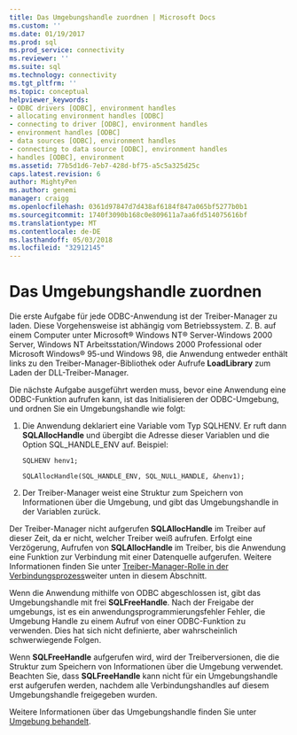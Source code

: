 ```yaml
---
title: Das Umgebungshandle zuordnen | Microsoft Docs
ms.custom: ''
ms.date: 01/19/2017
ms.prod: sql
ms.prod_service: connectivity
ms.reviewer: ''
ms.suite: sql
ms.technology: connectivity
ms.tgt_pltfrm: ''
ms.topic: conceptual
helpviewer_keywords:
- ODBC drivers [ODBC], environment handles
- allocating environment handles [ODBC]
- connecting to driver [ODBC], environment handles
- environment handles [ODBC]
- data sources [ODBC], environment handles
- connecting to data source [ODBC], environment handles
- handles [ODBC], environment
ms.assetid: 77b5d1d6-7eb7-428d-bf75-a5c5a325d25c
caps.latest.revision: 6
author: MightyPen
ms.author: genemi
manager: craigg
ms.openlocfilehash: 0361d97847d7d438af6184f847a065bf5277b0b1
ms.sourcegitcommit: 1740f3090b168c0e809611a7aa6fd514075616bf
ms.translationtype: MT
ms.contentlocale: de-DE
ms.lasthandoff: 05/03/2018
ms.locfileid: "32912145"
---
```

# <a name="allocating-the-environment-handle"></a>Das Umgebungshandle zuordnen
Die erste Aufgabe für jede ODBC-Anwendung ist der Treiber-Manager zu laden. Diese Vorgehensweise ist abhängig vom Betriebssystem. Z. B. auf einem Computer unter Microsoft® Windows NT® Server-Windows 2000 Server, Windows NT Arbeitsstation/Windows 2000 Professional oder Microsoft Windows® 95-und Windows 98, die Anwendung entweder enthält links zu den Treiber-Manager-Bibliothek oder Aufrufe  **LoadLibrary** zum Laden der DLL-Treiber-Manager.  
  
 Die nächste Aufgabe ausgeführt werden muss, bevor eine Anwendung eine ODBC-Funktion aufrufen kann, ist das Initialisieren der ODBC-Umgebung, und ordnen Sie ein Umgebungshandle wie folgt:  
  
1.  Die Anwendung deklariert eine Variable vom Typ SQLHENV. Er ruft dann **SQLAllocHandle** und übergibt die Adresse dieser Variablen und die Option SQL_HANDLE_ENV auf. Beispiel:  
  
    ```  
    SQLHENV henv1;  
  
    SQLAllocHandle(SQL_HANDLE_ENV, SQL_NULL_HANDLE, &henv1);  
    ```  
  
2.  Der Treiber-Manager weist eine Struktur zum Speichern von Informationen über die Umgebung, und gibt das Umgebungshandle in der Variablen zurück.  
  
 Der Treiber-Manager nicht aufgerufen **SQLAllocHandle** im Treiber auf dieser Zeit, da er nicht, welcher Treiber weiß aufrufen. Erfolgt eine Verzögerung, Aufrufen von **SQLAllocHandle** im Treiber, bis die Anwendung eine Funktion zur Verbindung mit einer Datenquelle aufgerufen. Weitere Informationen finden Sie unter [Treiber-Manager-Rolle in der Verbindungsprozess](../../../odbc/reference/develop-app/driver-manager-s-role-in-the-connection-process.md)weiter unten in diesem Abschnitt.  
  
 Wenn die Anwendung mithilfe von ODBC abgeschlossen ist, gibt das Umgebungshandle mit frei **SQLFreeHandle**. Nach der Freigabe der umgebungs, ist es ein anwendungsprogrammierungsfehler Fehler, die Umgebung Handle zu einem Aufruf von einer ODBC-Funktion zu verwenden. Dies hat sich nicht definierte, aber wahrscheinlich schwerwiegende Folgen.  
  
 Wenn **SQLFreeHandle** aufgerufen wird, wird der Treiberversionen, die die Struktur zum Speichern von Informationen über die Umgebung verwendet. Beachten Sie, dass **SQLFreeHandle** kann nicht für ein Umgebungshandle erst aufgerufen werden, nachdem alle Verbindungshandles auf diesem Umgebungshandle freigegeben wurden.  
  
 Weitere Informationen über das Umgebungshandle finden Sie unter [Umgebung behandelt](../../../odbc/reference/develop-app/environment-handles.md).
